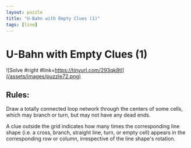 ```yaml
---
layout: puzzle
title: "U-Bahn with Empty Clues (1)"
tags: [line]
---
```


# U-Bahn with Empty Clues (1)

![Solve #right #link=https://tinyurl.com/293qk8tl](/assets/images/puzzle72.png)

## Rules:

Draw a totally connected loop network through the centers of some cells, which may branch or turn, but may not have any dead ends.

A clue outside the grid indicates how many times the corresponding line shape (i.e. a cross, branch, straight line, turn, or empty cell) appears in the corresponding row or column, irrespective of the line shape's rotation. 
